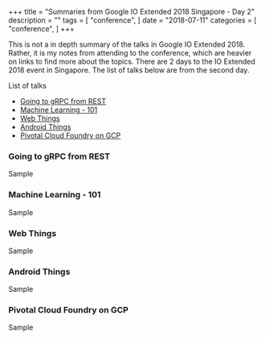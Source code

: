 +++
title = "Summaries from Google IO Extended 2018 Singapore - Day 2"
description = ""
tags = [
    "conference",
]
date = "2018-07-11"
categories = [
    "conference",
]
+++

This is not a in depth summary of the talks in Google IO Extended 2018. Rather, it is my notes from attending to the conference, which are heavier on links to find more about the topics. There are 2 days to the IO Extended 2018 event in Singapore. The list of talks below are from the second day.

List of talks

- [Going to gRPC from REST](#going-to-grpc-from-rest)
- [Machine Learning - 101](#machine-learning---101)
- [Web Things](#web-things)
- [Android Things](#android-things)
- [Pivotal Cloud Foundry on GCP](#pivotal-cloud-foundry-on-gcp)

### Going to gRPC from REST

Sample

### Machine Learning - 101

Sample

### Web Things

Sample

### Android Things

Sample

### Pivotal Cloud Foundry on GCP

Sample
